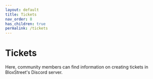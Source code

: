 ```yaml
---
layout: default
title: Tickets
nav_order: 8
has_children: true
permalink: /tickets 
---
```



# Tickets
Here, community members can find information on creating tickets in BloxStreet's Discord server.
 
